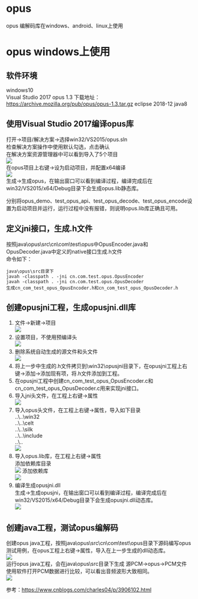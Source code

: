 # opus
opus 编解码库在windows、android、linux上使用  

# opus windows上使用

## 软件环境
windows10  
Visual Studio 2017
opus 1.3 下载地址：https://archive.mozilla.org/pub/opus/opus-1.3.tar.gz
eclipse 2018-12
java8

## 使用Visual Studio 2017编译opus库
打开->项目/解决方案->选择win32/VS2015/opus.sln  
检查解决方案操作中使用默认勾选，点击确认  
在解决方案资源管理器中可以看到导入了5个项目  
![](images/source_manager.jpg)  
在opus项目上右键->设为启动项目，并配置x64编译  
![](images/config1.jpg)  
生成->生成opus，在输出窗口可以看到编译过程，编译完成后在win32/VS2015/x64/Debug目录下会生成opus.lib静态库。  

分别将opus_demo、test_opus_api、test_opus_decode、test_opus_encode设置为启动项目并运行，运行过程中没有报错，则说明opus.lib库正确且可用。  

## 定义jni接口，生成.h文件
按照java\opus\src\cn\com\test\opus中OpusEncoder.java和OpusDecoder.java中定义的native接口生成.h文件  
命令如下：  

	java\opus\src目录下
	javah -classpath . -jni cn.com.test.opus.OpusEncoder
	javah -classpath . -jni cn.com.test.opus.OpusDecoder
	生成cn_com_test_opus_OpusEncoder.h和cn_com_test_opus_OpusDecoder.h  

## 创建opusjni工程，生成opusjni.dll库
1. 文件->新建->项目  
![](images/config2.jpg)   
2. 设置项目，不使用预编译头  
![](images/config4.jpg)   
3. 删除系统自动生成的源文件和头文件  
![](images/config3.jpg)   
4. 将上一步中生成的.h文件拷贝到\win32\opusjni目录下，在opusjni工程上右键->添加->添加现有项，将.h文件添加到工程。  
5. 在opusjni工程中创建cn_com_test_opus_OpusEncoder.c和cn_com_test_opus_OpusDecoder.c用来实现jni接口。   
6. 导入jni头文件，在工程上右键->属性   
![](images/config5.jpg)    
7. 导入opus头文件，在工程上右键->属性，导入如下目录  
..\\..\win32  
..\\..\celt  
..\\..\silk  
..\\..\include  
..\\..  
![](images/config6.jpg)  
8. 导入opus.lib库，在工程上右键->属性     
添加依赖库目录  
![](images/config7.jpg)
添加依赖库    
![](images/config8.jpg)   
9. 编译生成opusjni.dll  
生成->生成opusjni，在输出窗口可以看到编译过程，编译完成后在win32/VS2015/x64/Debug目录下会生成opusjni.dll动态库。  
![](images/output.jpg)    

## 创建java工程，测试opus编解码
创建opus java工程，按照java\opus\src\cn\com\test\opus目录下源码编写opus测试用例，在opus工程上右键->属性，导入在上一步生成的dll动态库。  
![](images/config9.jpg)    
运行opus java工程，会在java\opus\src目录下生成 源PCM->opus->PCM文件  
使用软件打开PCM数据进行比较，可以看出音频波形大致相同。  
![](images/result.jpg)   

参考：https://www.cnblogs.com/charles04/p/3906102.html  




	